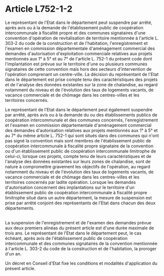 # Article L752-1-2

<p>Le représentant de l'Etat dans le département peut suspendre par arrêté, après avis ou à la demande de l'établissement public de coopération intercommunale à fiscalité propre et des communes signataires d'une convention d'opération de revitalisation de territoire mentionnée à l'article L. 303-2 du code de la construction et de l'habitation, l'enregistrement et l'examen en commission départementale d'aménagement commercial des demandes d'autorisation d'exploitation commerciale relatives aux projets mentionnés aux 1° à 5° et au 7° de l'article L. 752-1 du présent code dont l'implantation est prévue sur le territoire d'une ou plusieurs communes signataires de cette convention mais hors des secteurs d'intervention de l'opération comprenant un centre-ville. La décision du représentant de l'Etat dans le département est prise compte tenu des caractéristiques des projets et de l'analyse des données existantes sur la zone de chalandise, au regard notamment du niveau et de l'évolution des taux de logements vacants, de vacance commerciale et de chômage dans les centres-villes et les territoires concernés.</p><p>Le représentant de l'Etat dans le département peut également suspendre par arrêté, après avis ou à la demande du ou des établissements publics de coopération intercommunale et des communes concernés, l'enregistrement et l'examen en commission départementale d'aménagement commercial des demandes d'autorisation relatives aux projets mentionnés aux 1° à 5° et au 7° du même article L. 752-1 qui sont situés dans des communes qui n'ont pas signé la convention mais sont membres de l'établissement public de coopération intercommunale à fiscalité propre signataire de la convention ou d'un établissement public de coopération intercommunale limitrophe de celui-ci, lorsque ces projets, compte tenu de leurs caractéristiques et de l'analyse des données existantes sur leurs zones de chalandise, sont de nature à compromettre gravement les objectifs de l'opération, au regard notamment du niveau et de l'évolution des taux de logements vacants, de vacance commerciale et de chômage dans les centres-villes et les territoires concernés par ladite opération. Lorsque les demandes d'autorisation concernent des implantations sur le territoire d'un établissement public de coopération intercommunale à fiscalité propre limitrophe situé dans un autre département, la mesure de suspension est prise par arrêté conjoint des représentants de l'Etat dans chacun des deux départements.<br/><br/>

La suspension de l'enregistrement et de l'examen des demandes prévue aux deux premiers alinéas du présent article est d'une durée maximale de trois ans. Le représentant de l'Etat dans le département peut, le cas échéant, après avis de l'établissement public de coopération intercommunale et des communes signataires de la convention mentionnée à l'article L. 303-2 du code de la construction et de l'habitation, la proroger d'un an.</p><p>Un décret en Conseil d'Etat fixe les conditions et modalités d'application du présent article.</p>